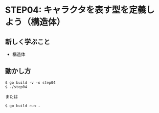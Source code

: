 # STEP04: キャラクタを表す型を定義しよう（構造体）

## 新しく学ぶこと

* 構造体

## 動かし方

```
$ go build -v -o step04
$ ./step04
```

または

```
$ go build run .
```

